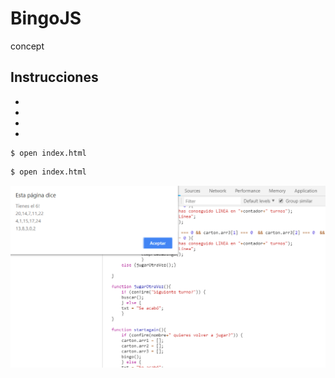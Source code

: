 # BingoJS

concept

## Instrucciones

-
-
-
-


```
$ open index.html
```

```sh
$ open index.html
```

![](./bingo_view.png) 





